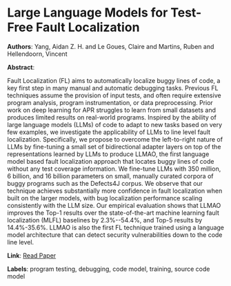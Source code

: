 # Large Language Models for Test-Free Fault Localization

**Authors**: Yang, Aidan Z. H. and Le Goues, Claire and Martins, Ruben and Hellendoorn, Vincent

**Abstract**:

Fault Localization (FL) aims to automatically localize buggy lines of code, a key first step in many manual and automatic debugging tasks. Previous FL techniques assume the provision of input tests, and often require extensive program analysis, program instrumentation, or data preprocessing. Prior work on deep learning for APR struggles to learn from small datasets and produces limited results on real-world programs. Inspired by the ability of large language models (LLMs) of code to adapt to new tasks based on very few examples, we investigate the applicability of LLMs to line level fault localization. Specifically, we propose to overcome the left-to-right nature of LLMs by fine-tuning a small set of bidirectional adapter layers on top of the representations learned by LLMs to produce LLMAO, the first language model based fault localization approach that locates buggy lines of code without any test coverage information. We fine-tune LLMs with 350 million, 6 billion, and 16 billion parameters on small, manually curated corpora of buggy programs such as the Defects4J corpus. We observe that our technique achieves substantially more confidence in fault localization when built on the larger models, with bug localization performance scaling consistently with the LLM size. Our empirical evaluation shows that LLMAO improves the Top-1 results over the state-of-the-art machine learning fault localization (MLFL) baselines by 2.3\%--54.4\%, and Top-5 results by 14.4\%-35.6\%. LLMAO is also the first FL technique trained using a language model architecture that can detect security vulnerabilities down to the code line level.

**Link**: [Read Paper](https://doi.org/10.1145/3597503.3623342)

**Labels**: program testing, debugging, code model, training, source code model
